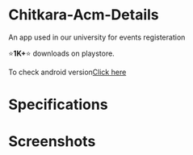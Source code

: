 # Chitkara-Acm-Details

An app used in our university for events registeration

⭐<b>1K+</b>⭐ downloads on playstore.

To check android version<a href="https://play.google.com/store/apps/details?id=acm.chitkara_offical">Click here</a>

# Specifications


# Screenshots



